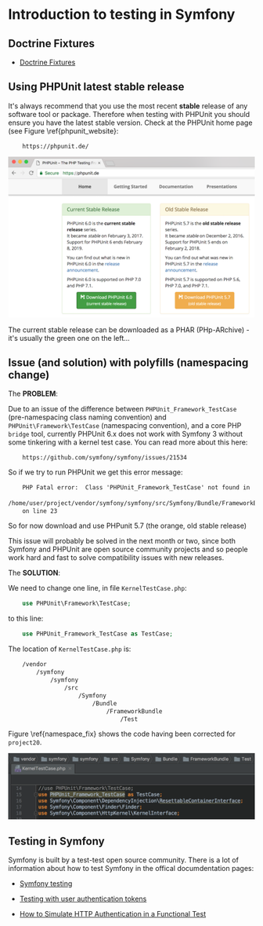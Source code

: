 
# Introduction to testing in Symfony

## Doctrine Fixtures

- [Doctrine Fixtures](http://symfony.com/doc/current/bundles/DoctrineFixturesBundle/index.html)



## Using PHPUnit latest stable release

It's always recommend that you use the most recent **stable** release of any software tool or package. Therefore when testing with PHPUnit you should ensure you have the latest stable version. Check at the PHPUnit home page (see Figure \ref{phpunit_website}:

```
    https://phpunit.de/
```

![Current stable release on PHPUnit website. \label{phpunit_website}](./03_figures/testing/01_phpunit_website_sm.png)

The current stable release can be downloaded as a PHAR (PHp-ARchive) - it's usually the green one on the left...

## Issue (and solution) with polyfills (namespacing change)

The **PROBLEM**:

Due to an issue of the difference between `PHPUnit_Framework_TestCase` (pre-namespacing class naming convention) and `PHPUnit\Framework\TestCase` (namespacing convention), and a core PHP `bridge` tool, currently PHPUnit 6.x does not work with Symfony 3 without some tinkering with a kernel test case. You can read more about this here:

```
    https://github.com/symfony/symfony/issues/21534
```

So if we try to run PHPUnit we get this error message:

```
    PHP Fatal error:  Class 'PHPUnit_Framework_TestCase' not found in
    /home/user/project/vendor/symfony/symfony/src/Symfony/Bundle/FrameworkBundle/Test/KernelTestCase.php
    on line 23

```

So for now download and use PHPunit 5.7 (the orange, old stable release)

This issue will probably be solved in the next month or two, since both Symfony and PHPUnit are open source community projects and so people work hard and fast to solve compatibility issues with new releases.

The **SOLUTION**:

We need to change one line, in file `KernelTestCase.php`:

```php
    use PHPUnit\Framework\TestCase;
```

to this line:


```php
    use PHPUnit_Framework_TestCase as TestCase;
```

The location of `KernelTestCase.php` is:

```
    /vendor
        /symfony
            /symfony
                /src
                    /Symfony
                        /Bundle
                            /FrameworkBundle
                                /Test
```

Figure \ref{namespace_fix} shows the code having been corrected for `project20`.

![Fixed namespace so Symfony 3 works with PHPUnit 6. \label{namespace_fix}](./03_figures/testing/02_namespace_fix_sm.png)


## Testing in Symfony

Symfony is built by a test-test open source community. There is a lot of information about how to test Symfony in the offical documdentation pages:

- [Symfony testing](http://symfony.com/doc/current/testing.html)

- [Testing with user authentication tokens](http://symfony.com/doc/current/testing/simulating_authentication.html)

- [How to Simulate HTTP Authentication in a Functional Test](http://symfony.com/doc/current/testing/http_authentication.html)



